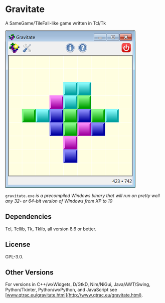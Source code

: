 # Gravitate

A SameGame/TileFall-like game written in Tcl/Tk

![Screenshot](screenshot.png)

`gravitate.exe` *is a precompiled Windows binary that will run on pretty
well any 32- or 64-bit version of Windows from XP to 10*

## Dependencies

Tcl, Tcllib, Tk, Tklib, all version 8.6 or better.

## License

GPL-3.0.

## Other Versions

For versions in C++/wxWidgets, D/GtkD, Nim/NiGui, Java/AWT/Swing,
Python/Tkinter, Python/wxPython, and JavaScript see
[www.qtrac.eu/gravitate.html](http://www.qtrac.eu/gravitate.html).
